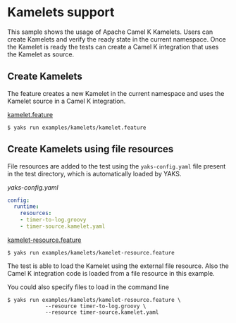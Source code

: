 # Kamelets support

This sample shows the usage of Apache Camel K Kamelets. Users can create Kamelets and verify the ready state
in the current namespace. Once the Kamelet is ready the tests can create a Camel K integration that uses the Kamelet as source.

## Create Kamelets

The feature creates a new Kamelet in the current namespace and uses the Kamelet source in a
Camel K integration.

[kamelet.feature](kamelet.feature)
```shell script
$ yaks run examples/kamelets/kamelet.feature
```

## Create Kamelets using file resources

File resources are added to the test using the `yaks-config.yaml` file present in the test directory, which is automatically loaded by YAKS.

*yaks-config.yaml*
```yaml
config:
  runtime:
    resources:
    - timer-to-log.groovy 
    - timer-source.kamelet.yaml 
```


[kamelet-resource.feature](kamelet-resource.feature)
```shell script
$ yaks run examples/kamelets/kamelet-resource.feature
```             

The test is able to load the Kamelet using the external file resource. Also the Camel K integration code
is loaded from a file resource in this example.

You could also specify files to load in the command line

```shell script
$ yaks run examples/kamelets/kamelet-resource.feature \
            --resource timer-to-log.groovy \
            --resource timer-source.kamelet.yaml
``` 
